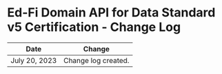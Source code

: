 # Ed-Fi Domain API for Data Standard v5 Certification - Change Log

| Date          | Change              |
| ------------- | ------------------- |
| July 20, 2023 | Change log created. |
